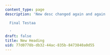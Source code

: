 ```yaml
---
content_type: page
description: 'New desc changed again and again

  Final Testaa

  '
draft: false
title: New Heading
uid: 77d0778b-db32-44ac-835b-8473840a0d55
---
```

